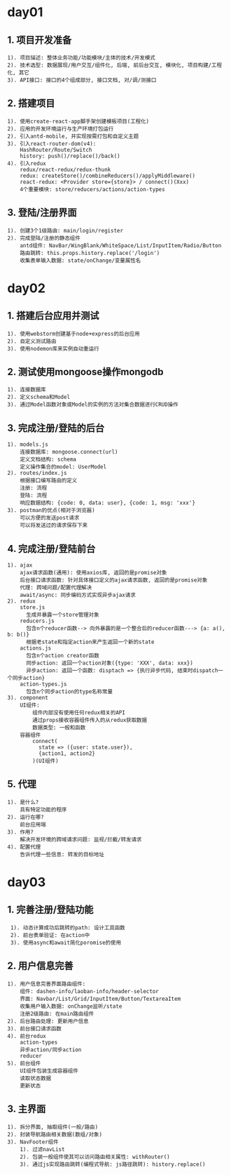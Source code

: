 # day01
## 1. 项目开发准备
    1). 项目描述: 整体业务功能/功能模块/主体的技术/开发模式
    2). 技术选型: 数据展现/用户交互/组件化, 后端, 前后台交互, 模块化, 项目构建/工程化, 其它
    3). API接口: 接口的4个组成部分, 接口文档, 对/调/测接口
    
## 2. 搭建项目
    1). 使用create-react-app脚手架创建模板项目(工程化)
    2). 应用的开发环境运行与生产环境打包运行
    2). 引入antd-mobile, 并实现按需打包和自定义主题
    3). 引入react-router-dom(v4): 
        HashRouter/Route/Switch
        history: push()/replace()/back()
    4). 引入redux
        redux/react-redux/redux-thunk
        redux: createStore()/combineReducers()/applyMiddleware()
        react-redux: <Provider store={store}> / connect()(Xxx)
        4个重要模块: store/reducers/actions/action-types

## 3. 登陆/注册界面
    1). 创建3个1级路由: main/login/register
    2). 完成登陆/注册的静态组件
        antd组件: NavBar/WingBlank/WhiteSpace/List/InputItem/Radio/Button
        路由跳转: this.props.history.replace('/login')
        收集表单输入数据: state/onChange/变量属性名
        
# day02
## 1. 搭建后台应用并测试
    1). 使用webstorm创建基于node+express的后台应用
    2). 自定义测试路由
    3). 使用nodemon库来实例自动重运行

## 2. 测试使用mongoose操作mongodb
    1). 连接数据库
    2). 定义schema和Model
    3). 通过Model函数对象或Model的实例的方法对集合数据进行CRUD操作 

## 3. 完成注册/登陆的后台 
    1). models.js
        连接数据库: mongoose.connect(url)
        定义文档结构: schema
        定义操作集合的model: UserModel
    2). routes/index.js
        根据接口编写路由的定义
        注册: 流程
        登陆: 流程
        响应数据结构: {code: 0, data: user}, {code: 1, msg: 'xxx'}  
    3). postman的优点(相对于浏览器)
        可以方便的发送post请求
        可以将发送过的请求保存下来

## 4. 完成注册/登陆前台
    1). ajax
        ajax请求函数(通用): 使用axios库, 返回的是promise对象
        后台接口请求函数: 针对具体接口定义的ajax请求函数, 返回的是promise对象
        代理: 跨域问题/配置代理解决
        await/async: 同步编码方式实现异步ajax请求 
    2). redux
        store.js
          生成并暴露一个store管理对象
        reducers.js
          包含n个reducer函数--> 向外暴露的是一个整合后的reducer函数---> {a: a(), b: b()}
          根据老state和指定action来产生返回一个新的state
        actions.js
          包含n个action creator函数
          同步action: 返回一个action对象({type: 'XXX', data: xxx})
          异步action: 返回一个函数: disptach => {执行异步代码, 结束时dispatch一个同步action}
        action-types.js
          包含n个同步action的type名称常量
    3). component
        UI组件: 
            组件内部没有使用任何redux相关的API
            通过props接收容器组件传入的从redux获取数据
            数据类型: 一般和函数
        容器组件
            connect(
              state => ({user: state.user}),
              {action1, action2}
            )(UI组件)

## 5. 代理
    1). 是什么?
        具有特定功能的程序
    2). 运行在哪?
        前台应用端
    3). 作用?
        解决开发环境的跨域请求问题: 监视/拦截/转发请求
    4). 配置代理
        告诉代理一些信息: 转发的目标地址


# day03
 
## 1. 完善注册/登陆功能
     1). 动态计算成功后跳转的path: 设计工具函数
     2). 前台表单验证: 在action中 
     3). 使用async和await简化poromise的使用
 
## 2. 用户信息完善
    1). 用户信息完善界面路由组件: 
        组件: dashen-info/laoban-info/header-selector
        界面: Navbar/List/Grid/InputItem/Button/TextareaItem
        收集用户输入数据: onChange监听/state 
        注册2级路由: 在main路由组件
    2). 后台路由处理: 更新用户信息
    3). 前台接口请求函数
    4). 前台redux
        action-types
        异步action/同步action
        reducer
    5). 前台组件
        UI组件包装生成容器组件
        读取状态数据
        更新状态
 
## 3. 主界面
    1). 拆分界面, 抽取组件(一般/路由)
    2). 封装导航路由相关数据(数组/对象)
    3). NavFooter组件
        1). 过滤navList
        2). 包装一般组件使其可以访问路由相关属性: withRouter()
        3). 通过js实现路由跳转(编程式导航: js路径跳转): history.replace()
        
        